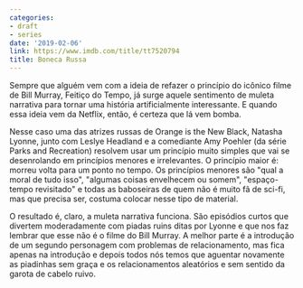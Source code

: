 ```yaml
---
categories:
- draft
- series
date: '2019-02-06'
link: https://www.imdb.com/title/tt7520794
title: Boneca Russa
---
```


Sempre que alguém vem com a ideia de refazer o princípio do icônico filme de Bill Murray, Feitiço do Tempo, já surge aquele sentimento de muleta narrativa para tornar uma história artificialmente interessante. E quando essa ideia vem da Netflix, então, é certeza que lá vem bomba.

Nesse caso uma das atrizes russas de Orange is the New Black, Natasha Lyonne, junto com Leslye Headland e a comediante Amy Poehler (da série Parks and Recreation) resolvem usar um princípio muito simples que vai se desenrolando em princípios menores e irrelevantes. O princípio maior é: morreu volta para um ponto no tempo. Os princípios menores são "qual a moral de tudo isso", "algumas coisas envelhecem ou somem", "espaço-tempo revisitado" e todas as baboseiras de quem não é muito fã de sci-fi, mas que precisa ser, costuma colocar nesse tipo de material.

O resultado é, claro, a muleta narrativa funciona. São episódios curtos que divertem moderadamente com piadas ruins ditas por Lyonne e que nos faz lembrar que esse não é o filme do Bill Murray. A melhor parte é a introdução de um segundo personagem com problemas de relacionamento, mas fica apenas na introdução e depois todos nós temos que aguentar novamente as piadinhas sem graça e os relacionamentos aleatórios e sem sentido da garota de cabelo ruivo.